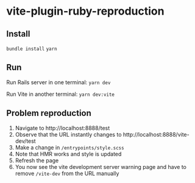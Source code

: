 # vite-plugin-ruby-reproduction

## Install
`bundle install`
`yarn`

## Run

Run Rails server in one terminal:
`yarn dev`

Run Vite in another terminal:
`yarn dev:vite`

## Problem reproduction
1. Navigate to http://localhost:8888/test
2. Observe that the URL instantly changes to http://localhost:8888/vite-dev/test
3. Make a change in `/entrypoints/style.scss`
4. Note that HMR works and style is updated
5. Refresh the page
6. You now see the vite development server warning page and have to remove `/vite-dev` from the URL manually